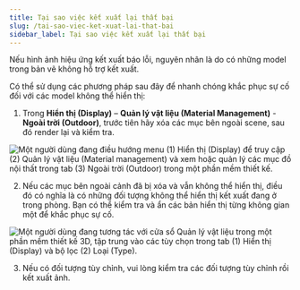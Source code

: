```yaml
---
title: Tại sao việc kết xuất lại thất bại
slug: /tai-sao-viec-ket-xuat-lai-that-bai
sidebar_label: Tại sao việc kết xuất lại thất bại
---
```


Nếu hình ảnh hiệu ứng kết xuất báo lỗi, nguyên nhân là do có những model trong bản vẽ không hỗ trợ kết xuất.

Có thể sử dụng các phương pháp sau đây để nhanh chóng khắc phục sự cố đối với các model không thể hiển thị:

1. Trong **Hiển thị (Display)** – **Quản lý vật liệu (Material Management)** - **Ngoài trời (Outdoor)**, trước tiên hãy xóa các mục bên ngoài scene, sau đó render lại và kiểm tra.

![Một người dùng đang điều hướng menu (1) Hiển thị (Display) để truy cập (2) Quản lý vật liệu (Material management) và xem hoặc quản lý các mục đồ nội thất trong tab (3) Ngoài trời (Outdoor) trong một phần mềm thiết kế.](https://storage.googleapis.com/jegavn_kb/image_jegavn/231.1.png)

2. Nếu các mục bên ngoài cảnh đã bị xóa và vẫn không thể hiển thị, điều đó có nghĩa là có những đối tượng không thể hiển thị kết xuất đang ở trong phòng. Bạn có thể kiểm tra và ẩn các bản hiển thị từng không gian một để khắc phục sự cố.

![Một người dùng đang tương tác với cửa sổ Quản lý vật liệu trong một phần mềm thiết kế 3D, tập trung vào các tùy chọn trong tab (1) Hiển thị (Display) và bộ lọc (2) Loại (Type).](https://storage.googleapis.com/jegavn_kb/image_jegavn/231.2.png)

3. Nếu có đối tượng tùy chỉnh, vui lòng kiểm tra các đối tượng tùy chỉnh rồi kết xuất ảnh.